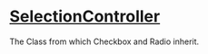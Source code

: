 # [SelectionController](https://github.com/RoStrap/RoStrapUI/blob/master/SelectionController.lua)

The Class from which Checkbox and Radio inherit.
